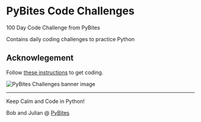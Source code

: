 # PyBites Code Challenges

100 Day Code Challenge from PyBites

Contains daily coding challenges to practice Python


## Acknowlegement


Follow [these instructions](https://github.com/pybites/challenges/blob/master/INSTALL.md) to get coding.


![PyBites Challenges banner image](pybites-challenges.png)

---

Keep Calm and Code in Python!

Bob and Julian @ [PyBites](http://pybit.es)
